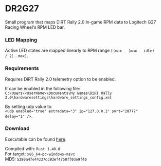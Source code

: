 # DR2G27
Small program that maps DiRT Rally 2.0 in-game RPM data to Logitech G27 Racing Wheel's RPM LED bar.

### LED Mapping
Active LED states are mapped linearly to RPM range `[(max - (max - idle) / 2)..max]`.

### Requirements
Requires DiRT Rally 2.0 telemetry option to be enabled.

It can be enabled in the following file:\
`C:\Users\<UserName>\Documents\My Games\DiRT Rally 2.0\hardwaresettings\hardware_settings_config.xml`

By setting udp value to:\
`<udp enabled="true" extradata="3" ip="127.0.0.1" port="20777" delay="1" />`.

### Download
Executable can be found [here](https://github.com/Andris0/DR2G27/releases/download/v1.0.0/dr2g27.exe).

Compiled with: `Rust 1.40.0`\
For target: `x86_64-pc-windows-msvc`\
MD5: `5280a4fe44337dc93ef4750ff0de9f40`
